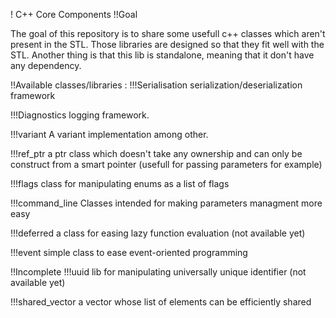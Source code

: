 ! C++ Core Components
!!Goal

The goal of this repository is to share some usefull c++ classes which aren't present in the STL.
Those libraries are designed so that they fit well with the STL.
Another thing is that this lib is standalone, meaning that it don't have any dependency.

!!Available classes/libraries :
!!!Serialisation
serialization/deserialization framework

!!!Diagnostics
logging framework.

!!!variant
A variant implementation among other.

!!!ref_ptr
a ptr class which doesn't take any ownership and can only be construct from a smart pointer (usefull for passing parameters for example)

!!!flags
class for manipulating enums as a list of flags

!!!command_line
Classes intended for making parameters managment more easy

!!!deferred
a class for easing lazy function evaluation (not available yet)

!!!event
simple class to ease event-oriented programming

!!Incomplete
!!!uuid
lib for manipulating universally unique identifier (not available yet)

!!!shared_vector
a vector whose list of elements can be efficiently shared

